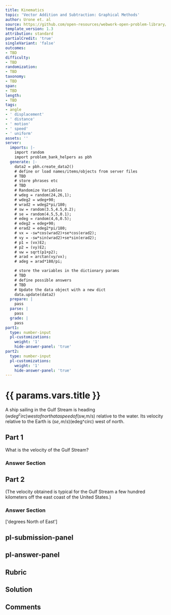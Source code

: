 ```yaml
---
title: Kinematics
topic: 'Vector Addition and Subtraction: Graphical Methods'
author: Urone et. al
source: https://github.com/open-resources/webwork-open-problem-library/tree/master/Contrib/BrockPhysics/College_Physics_Urone/3.Two_Dimensional_Kinematics/003-005_ADDITIONOFVELOCITIES/NU_U17-03-05-015.pg
template_version: 1.3
attribution: standard
partialCredit: 'true'
singleVariant: 'false'
outcomes:
- TBD
difficulty:
- TBD
randomization:
- TBD
taxonomy:
- TBD
span:
- TBD
length:
- TBD
tags:
- angle
- ' displacement'
- ' distance'
- ' motion'
- ' speed'
- ' uniform'
assets: ''
server:
  imports: |-
    import random
    import problem_bank_helpers as pbh
  generate: |-
    data2 = pbh.create_data2()
    # define or load names/items/objects from server files
    # TBD
    # store phrases etc
    # TBD
    # Randomize Variables
    # wdeg = random(24,26,1);
    # wdeg2 = wdeg+90;
    # wrad2 = wdeg2*pi/180;
    # sw = random(3.5,4.5,0.2);
    # se = random(4.5,5,0.1);
    # edeg = random(4,6,0.5);
    # edeg2 = edeg+90;
    # erad2 = edeg2*pi/180;
    # vx = -sw*cos(wrad2)+se*cos(erad2);
    # vy = -sw*sin(wrad2)+se*sin(erad2);
    # p1 = (vx)E2;
    # p2 = (vy)E2;
    # vw = sqrt(p1+p2);
    # arad = arctan(vy/vx);
    # adeg = arad*180/pi;

    # store the variables in the dictionary params
    # TBD
    # define possible answers
    # TBD
    # Update the data object with a new dict
    data.update(data2)
  prepare: |
    pass
  parse: |
    pass
  grade: |
    pass
part1:
  type: number-input
  pl-customizations:
    weight: '1'
    hide-answer-panel: 'true'
part2:
  type: number-input
  pl-customizations:
    weight: '1'
    hide-answer-panel: 'true'
---
```


# {{ params.vars.title }} 


A ship sailing in the Gulf Stream is heading ($wdeg^circ) west of north at a speed of ($sw,m/s) relative to the water. Its velocity relative to the Earth is ($se,m/s) ($edeg^circ) west of north.

## Part 1 
What is the velocity of the Gulf Stream? 


 ### Answer Section

## Part 2 
(The velocity obtained is typical for the Gulf Stream a few hundred kilometers off the east coast of the United States.) 


 ### Answer Section
['degrees North of East']

## pl-submission-panel 


## pl-answer-panel 


## Rubric 


## Solution 


## Comments 


